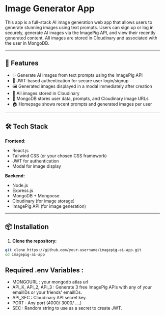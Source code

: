 # Image Generator App

This app is a full-stack AI image generation web app that allows users to generate stunning images using text prompts. Users can sign up or log in securely, generate AI images via the ImagePig API, and view their recently generated content. All images are stored in Cloudinary and associated with the user in MongoDB.

---

## 🚀 Features

- ✨ Generate AI images from text prompts using the ImagePig API
- 🔐 JWT-based authentication for secure user login/signup
- 🖼️ Generated images displayed in a modal immediately after creation
- 📂 All images stored in Cloudinary
- 🧠 MongoDB stores user data, prompts, and Cloudinary image URLs
- 🏠 Homepage shows recent prompts and generated images per user

---

## 🛠️ Tech Stack

**Frontend:**
- React.js
- Tailwind CSS (or your chosen CSS framework)
- JWT for authentication
- Modal for image display

**Backend:**
- Node.js
- Express.js
- MongoDB + Mongoose
- Cloudinary (for image storage)
- ImagePig API (for image generation)

---

## 📦 Installation

1. **Clone the repository:**

```bash
git clone https://github.com/your-username/imagepig-ai-app.git
cd imagepig-ai-app
```

## Required .env Variables : 
- MONGOURL : your mongodb atlas url
- API_K, API_2, API_3 : Generate 3 free ImagePig APIs with any of your emailIDs or your friends' emailIDs.
- API_SEC : Cloudinary API secret key.
- PORT : Any port (4000/ 3000/ ....)
- SEC : Random string to use as a secret to create JWT.
